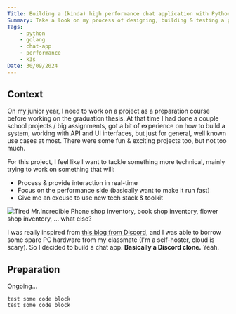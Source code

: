 ```yaml
---
Title: Building a (kinda) high performance chat application with Python & Golang
Summary: Take a look on my process of designing, building & testing a performance-prioritized application for a school project.
Tags:
    - python
    - golang
    - chat-app
    - performance
    - k3s
Date: 30/09/2024
---
```


## Context

On my junior year, I need to work on a project as a preparation course before working on the graduation thesis. At that time I had done a couple school projects / big assignments, got a bit of experience on how to build a system, working with API and UI interfaces, but just for general, well known use cases at most. There were some fun & exciting projects too, but not too much.

For this project, I feel like I want to tackle something more technical, mainly trying to work on something that will:

- Process & provide interaction in real-time
- Focus on the performance side (basically want to make it run fast)
- Give me an excuse to use new tech stack & toolkit

![Tired Mr.Incredible](https://i.imgflip.com/92ecuk.jpg)
Phone shop inventory, book shop inventory, flower shop inventory, ... what else?

I was really inspired from [this blog from Discord](https://discord.com/blog/how-discord-stores-billions-of-messages), and I was able to borrow some spare PC hardware from my classmate (I'm a self-hoster, cloud is scary). So I decided to build a chat app. **Basically a Discord clone.** Yeah.

## Preparation

Ongoing...

```
test some code block
test some code block
```